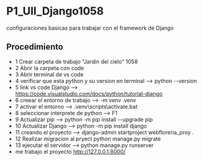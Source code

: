 # P1_UII_Django1058
configuraciones basicas para trabajar con el framework de Django
## Procedimiento
- 1 Crear carpeta de trabajo  "Jardin del cielo" 1058
- 2 Abrir la carpeta con code
- 3 Abrir terminal de vs code
- 4 verificar que esta python y su version en terminal --> python --version
- 5 link vs code Django --> https://code.visualstudio.com/docs/python/tutorial-django
- 6 creear el entorno de trabajo --> -m venv .venv
- 7 activar el entorno --> .venv\scripts\activate.bat
- 8 seleccionar interprete de python --> F1
- 9 Actualizar pip --> python -m pip install --upgrade pip
- 10 Actualizar Django --> python -m pip install django
- 11 creando el proyecto --> django-admin startproject webfloreria_proy .
- 12 Realizar migracion al pryect python manage.py migrate
- 13 ejecutar el servidor --> python manage.py runserver
- me trabajo el proyecto http://127.0.0.1:8000/

